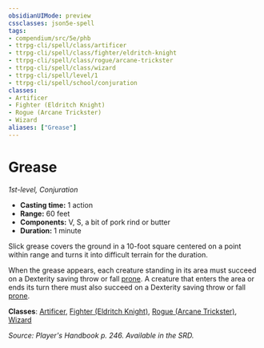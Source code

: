 ```yaml
---
obsidianUIMode: preview
cssclasses: json5e-spell
tags:
- compendium/src/5e/phb
- ttrpg-cli/spell/class/artificer
- ttrpg-cli/spell/class/fighter/eldritch-knight
- ttrpg-cli/spell/class/rogue/arcane-trickster
- ttrpg-cli/spell/class/wizard
- ttrpg-cli/spell/level/1
- ttrpg-cli/spell/school/conjuration
classes:
- Artificer
- Fighter (Eldritch Knight)
- Rogue (Arcane Trickster)
- Wizard
aliases: ["Grease"]
---
```

# Grease
*1st-level, Conjuration*  

- **Casting time:** 1 action
- **Range:** 60 feet
- **Components:** V, S, a bit of pork rind or butter
- **Duration:** 1 minute

Slick grease covers the ground in a 10-foot square centered on a point within range and turns it into difficult terrain for the duration.

When the grease appears, each creature standing in its area must succeed on a Dexterity saving throw or fall [prone](/3-Mechanics/CLI/rules/conditions.md#prone). A creature that enters the area or ends its turn there must also succeed on a Dexterity saving throw or fall [prone](/3-Mechanics/CLI/rules/conditions.md#prone).

**Classes**: [Artificer](/3-Mechanics/CLI/classes/artificer-tce.md), [Fighter (Eldritch Knight)](/3-Mechanics/CLI/classes/fighter-eldritch-knight.md), [Rogue (Arcane Trickster)](/3-Mechanics/CLI/classes/rogue-arcane-trickster.md), [Wizard](/3-Mechanics/CLI/classes/wizard.md)

*Source: Player's Handbook p. 246. Available in the SRD.*